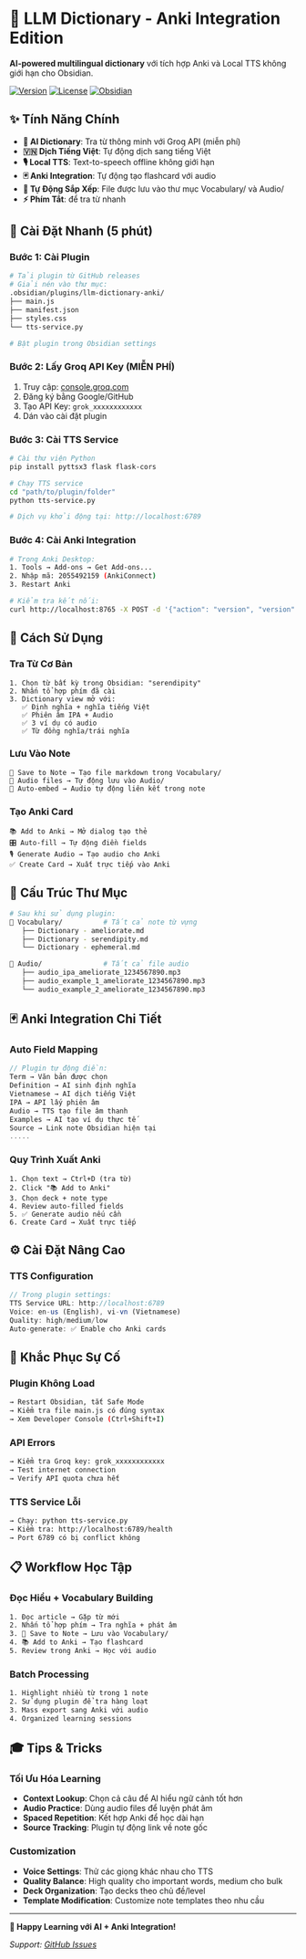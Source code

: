 # 🎯 LLM Dictionary - Anki Integration Edition

**AI-powered multilingual dictionary** với tích hợp Anki và Local TTS không giới hạn cho Obsidian.

[![Version](https://img.shields.io/badge/version-2.1.0-blue.svg)](https://github.com/MTQV002/LLM-obsidian)
[![License](https://img.shields.io/badge/license-MIT-green.svg)](LICENSE)
[![Obsidian](https://img.shields.io/badge/Obsidian-Plugin-purple.svg)](https://obsidian.md/)

## ✨ Tính Năng Chính

- **🧠 AI Dictionary**: Tra từ thông minh với Groq API (miễn phí)
- **🇻🇳 Dịch Tiếng Việt**: Tự động dịch sang tiếng Việt
- **🎙️ Local TTS**: Text-to-speech offline không giới hạn
- **🃏 Anki Integration**: Tự động tạo flashcard với audio
- **📁 Tự Động Sắp Xếp**: File được lưu vào thư mục Vocabulary/ và Audio/
- **⚡ Phím Tắt**:  để tra từ nhanh

## 🚀 Cài Đặt Nhanh (5 phút)

### Bước 1: Cài Plugin
```bash
# Tải plugin từ GitHub releases
# Giải nén vào thư mục:
.obsidian/plugins/llm-dictionary-anki/
├── main.js
├── manifest.json
├── styles.css
└── tts-service.py

# Bật plugin trong Obsidian settings
```

### Bước 2: Lấy Groq API Key (MIỄN PHÍ)
1. Truy cập: [console.groq.com](https://console.groq.com/)
2. Đăng ký bằng Google/GitHub  
3. Tạo API Key: `grok_xxxxxxxxxxxx`
4. Dán vào cài đặt plugin

### Bước 3: Cài TTS Service
```bash
# Cài thư viện Python
pip install pyttsx3 flask flask-cors

# Chạy TTS service
cd "path/to/plugin/folder"
python tts-service.py

# Dịch vụ khởi động tại: http://localhost:6789
```

### Bước 4: Cài Anki Integration
```bash
# Trong Anki Desktop:
1. Tools → Add-ons → Get Add-ons...
2. Nhập mã: 2055492159 (AnkiConnect)
3. Restart Anki

# Kiểm tra kết nối:
curl http://localhost:8765 -X POST -d '{"action": "version", "version": 6}'
```

## 📖 Cách Sử Dụng

### Tra Từ Cơ Bản
```
1. Chọn từ bất kỳ trong Obsidian: "serendipity"
2. Nhấn tổ hợp phím đã cài 
3. Dictionary view mở với:
   ✅ Định nghĩa + nghĩa tiếng Việt
   ✅ Phiên âm IPA + Audio
   ✅ 3 ví dụ có audio
   ✅ Từ đồng nghĩa/trái nghĩa
```

### Lưu Vào Note
```
💾 Save to Note → Tạo file markdown trong Vocabulary/
🎵 Audio files → Tự động lưu vào Audio/
🔗 Auto-embed → Audio tự động liên kết trong note
```

### Tạo Anki Card
```
📚 Add to Anki → Mở dialog tạo thẻ
🎛️ Auto-fill → Tự động điền fields
🎙️ Generate Audio → Tạo audio cho Anki
✅ Create Card → Xuất trực tiếp vào Anki
```

## 📁 Cấu Trúc Thư Mục

```bash
# Sau khi sử dụng plugin:
📁 Vocabulary/          # Tất cả note từ vựng
   ├── Dictionary - ameliorate.md
   ├── Dictionary - serendipity.md
   └── Dictionary - ephemeral.md

🎵 Audio/               # Tất cả file audio
   ├── audio_ipa_ameliorate_1234567890.mp3
   ├── audio_example_1_ameliorate_1234567890.mp3
   └── audio_example_2_ameliorate_1234567890.mp3
```
## 🃏 Anki Integration Chi Tiết

### Auto Field Mapping
```javascript
// Plugin tự động điền:
Term → Văn bản được chọn
Definition → AI sinh định nghĩa
Vietnamese → AI dịch tiếng Việt
IPA → API lấy phiên âm
Audio → TTS tạo file âm thanh
Examples → AI tạo ví dụ thực tế
Source → Link note Obsidian hiện tại
.....
```

### Quy Trình Xuất Anki
```
1. Chọn text → Ctrl+D (tra từ)
2. Click "📚 Add to Anki"
3. Chọn deck + note type
4. Review auto-filled fields
5. ✅ Generate audio nếu cần
6. Create Card → Xuất trực tiếp
```

## ⚙️ Cài Đặt Nâng Cao

### TTS Configuration
```javascript
// Trong plugin settings:
TTS Service URL: http://localhost:6789
Voice: en-us (English), vi-vn (Vietnamese)
Quality: high/medium/low
Auto-generate: ✅ Enable cho Anki cards
```

## 🔧 Khắc Phục Sự Cố

### Plugin Không Load
```bash
→ Restart Obsidian, tắt Safe Mode
→ Kiểm tra file main.js có đúng syntax
→ Xem Developer Console (Ctrl+Shift+I)
```

### API Errors
```bash
→ Kiểm tra Groq key: grok_xxxxxxxxxxxx
→ Test internet connection
→ Verify API quota chưa hết
```

### TTS Service Lỗi
```bash
→ Chạy: python tts-service.py
→ Kiểm tra: http://localhost:6789/health
→ Port 6789 có bị conflict không
```

## 📋 Workflow Học Tập

### Đọc Hiểu + Vocabulary Building
```bash
1. Đọc article → Gặp từ mới
2. Nhấn tổ hợp phím → Tra nghĩa + phát âm
3. 💾 Save to Note → Lưu vào Vocabulary/
4. 📚 Add to Anki → Tạo flashcard
5. Review trong Anki → Học với audio
```

### Batch Processing
```bash
1. Highlight nhiều từ trong 1 note
2. Sử dụng plugin để tra hàng loạt
3. Mass export sang Anki với audio
4. Organized learning sessions
```

## 🎓 Tips & Tricks

### Tối Ưu Hóa Learning
- **Context Lookup**: Chọn cả câu để AI hiểu ngữ cảnh tốt hơn
- **Audio Practice**: Dùng audio files để luyện phát âm
- **Spaced Repetition**: Kết hợp Anki để học dài hạn
- **Source Tracking**: Plugin tự động link về note gốc

### Customization
- **Voice Settings**: Thử các giọng khác nhau cho TTS
- **Quality Balance**: High quality cho important words, medium cho bulk
- **Deck Organization**: Tạo decks theo chủ đề/level
- **Template Modification**: Customize note templates theo nhu cầu

---

**🎯 Happy Learning với AI + Anki Integration!**

*Support: [GitHub Issues](https://github.com/MTQV002/LLM-obsidian/issues)*





